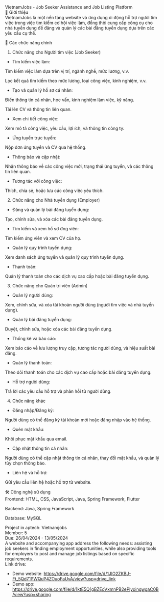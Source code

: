 VietnamJobs - Job Seeker Assistance and Job Listing Platform  
📌 Giới thiệu   
VietnamJobs là một nền tảng website và ứng dụng di động hỗ trợ người tìm việc trong việc tìm kiếm cơ hội việc làm, đồng thời cung cấp công cụ cho nhà tuyển dụng để đăng và quản lý các bài đăng tuyển dụng dựa trên các yêu cầu cụ thể.  

🚀 Các chức năng chính  
1. Chức năng cho Người tìm việc (Job Seeker)  
- Tìm kiếm việc làm:  

Tìm kiếm việc làm dựa trên vị trí, ngành nghề, mức lương, v.v.  

Lọc kết quả tìm kiếm theo mức lương, loại công việc, kinh nghiệm, v.v.  

- Tạo và quản lý hồ sơ cá nhân:  

Điền thông tin cá nhân, học vấn, kinh nghiệm làm việc, kỹ năng.  

Tải lên CV và thông tin liên quan.  

- Xem chi tiết công việc:  

Xem mô tả công việc, yêu cầu, lợi ích, và thông tin công ty.  

- Ứng tuyển trực tuyến:  

Nộp đơn ứng tuyển và CV qua hệ thống.  

- Thông báo và cập nhật:  

Nhận thông báo về các công việc mới, trạng thái ứng tuyển, và các thông tin liên quan.  

- Tương tác với công việc:  

Thích, chia sẻ, hoặc lưu các công việc yêu thích.  

2. Chức năng cho Nhà tuyển dụng (Employer)  
- Đăng và quản lý bài đăng tuyển dụng:  

Tạo, chỉnh sửa, và xóa các bài đăng tuyển dụng.  

- Tìm kiếm và xem hồ sơ ứng viên:  

Tìm kiếm ứng viên và xem CV của họ.  

- Quản lý quy trình tuyển dụng:  

Xem danh sách ứng tuyển và quản lý quy trình tuyển dụng.  

- Thanh toán:  

Quản lý thanh toán cho các dịch vụ cao cấp hoặc bài đăng tuyển dụng.  

3. Chức năng cho Quản trị viên (Admin)  
- Quản lý người dùng:  

Xem, chỉnh sửa, và xóa tài khoản người dùng (người tìm việc và nhà tuyển dụng).  

- Quản lý bài đăng tuyển dụng:  

Duyệt, chỉnh sửa, hoặc xóa các bài đăng tuyển dụng.  

- Thống kê và báo cáo:  

Xem báo cáo về lưu lượng truy cập, tương tác người dùng, và hiệu suất bài đăng.  

- Quản lý thanh toán:  

Theo dõi thanh toán cho các dịch vụ cao cấp hoặc bài đăng tuyển dụng.  

- Hỗ trợ người dùng:  

Trả lời các yêu cầu hỗ trợ và phản hồi từ người dùng.  

4. Chức năng khác  
- Đăng nhập/Đăng ký:  

Người dùng có thể đăng ký tài khoản mới hoặc đăng nhập vào hệ thống.  

- Quên mật khẩu:  

Khôi phục mật khẩu qua email.  

- Cập nhật thông tin cá nhân:  

Người dùng có thể cập nhật thông tin cá nhân, thay đổi mật khẩu, và quản lý tùy chọn thông báo.  

- Liên hệ và hỗ trợ:  

Gửi yêu cầu liên hệ hoặc hỗ trợ từ website.  

🛠️ Công nghệ sử dụng  
Frontend: HTML, CSS, JavaScript, Java, Spring Framework, Flutter  

Backend: Java, Spring Framework

Database: MySQL



Project in aptech: Vietnamjobs  
Member: 5  
Due: 26/04/2024 - 13/05/2024  
A website and accompanying app address the following needs: assisting job seekers in finding employment opportunities, while also providing tools for employers to post and manage job listings based on specific requirements.  
Link drive:  
- Demo website: https://drive.google.com/file/d/1JIO2ZKBJ-Ft_5Qd71PWQuP4ZOuoFaUvA/view?usp=drive_link  
- Demo app: https://drive.google.com/file/d/1ktE5Q1gBZEoVxmnPB2ePlyoingwgaC0B/view?usp=sharing  
